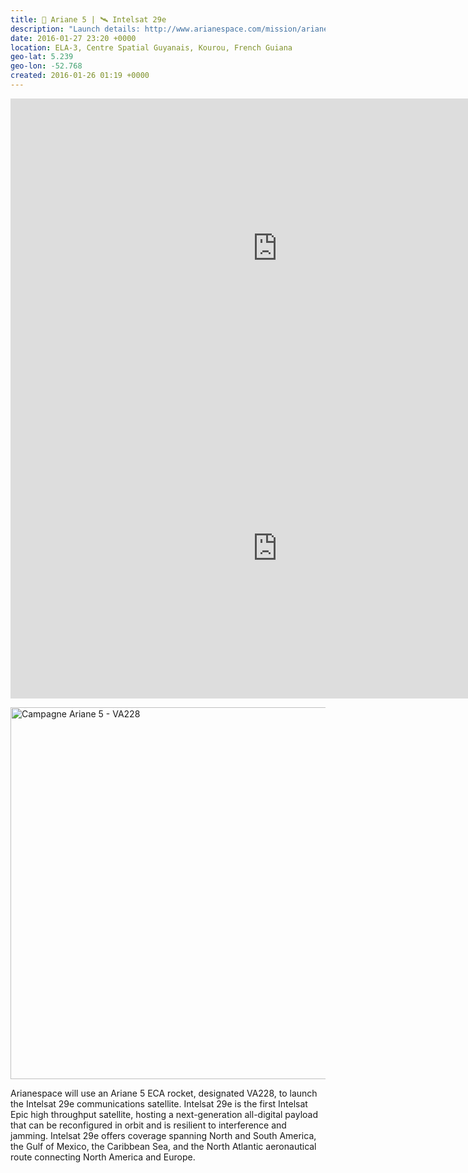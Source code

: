 ```yaml
---
title: 🚀 Ariane 5 | 🛰 Intelsat 29e
description: "Launch details: http://www.arianespace.com/mission/ariane-flight-va228/\\nWatch live: http://www.arianespace.tv/"
date: 2016-01-27 23:20 +0000
location: ELA-3, Centre Spatial Guyanais, Kourou, French Guiana
geo-lat: 5.239
geo-lon: -52.768
created: 2016-01-26 01:19 +0000
---
```


<iframe width="853" height="480" src="https://www.youtube.com/embed/5R0QWbN6ykc?rel=0" frameborder="0" allowfullscreen></iframe>

<iframe width="853" height="480" src="https://www.youtube.com/embed/cJBzLGljmg8?rel=0" frameborder="0" allowfullscreen></iframe>

<a data-flickr-embed="true"  href="https://www.flickr.com/photos/cnes/albums/72157663409423816" title="Campagne Ariane 5 - VA228"><img src="https://farm2.staticflickr.com/1715/24664490355_9b3b1586f3_b.jpg" width="842" height="595" alt="Campagne Ariane 5 - VA228"></a><script async src="//embedr.flickr.com/assets/client-code.js" charset="utf-8"></script>

Arianespace will use an Ariane 5 ECA rocket, designated VA228, to launch the Intelsat 29e communications satellite. Intelsat 29e is the first Intelsat Epic high throughput satellite, hosting a next-generation all-digital payload that can be reconfigured in orbit and is resilient to interference and jamming. Intelsat 29e offers coverage spanning North and South America, the Gulf of Mexico, the Caribbean Sea, and the North Atlantic aeronautical route connecting North America and Europe.
